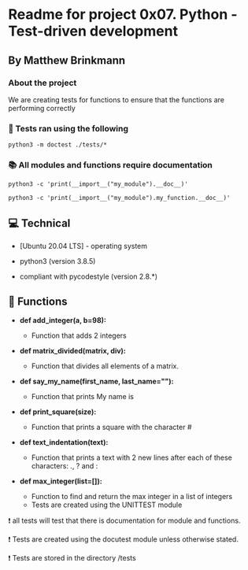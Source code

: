 # Readme for project 0x07. Python - Test-driven development
## By Matthew Brinkmann

### About the project
We are creating tests for functions to ensure that the functions are performing correctly


### :microscope: Tests ran using the following

```
python3 -m doctest ./tests/*
```

### :books: All modules and functions require documentation

```
python3 -c 'print(__import__("my_module").__doc__)'
```
```
python3 -c 'print(__import__("my_module").my_function.__doc__)'
```
## :computer: Technical

* [Ubuntu 20.04 LTS] - operating system

* python3 (version 3.8.5)

* compliant with pycodestyle (version 2.8.*)

## :pushpin: Functions

* **def add_integer(a, b=98):**
  * Function that adds 2 integers

* **def matrix_divided(matrix, div):**
  * Function that divides all elements of a matrix.

* **def say_my_name(first_name, last_name=""):**
  * Function that prints My name is <first name> <last name>

* **def print_square(size):**
  * Function that prints a square with the character #

* **def text_indentation(text):**
  * Function that prints a text with 2 new lines after each of these characters: ., ? and :

* **def max_integer(list=[]):**
  * Function to find and return the max integer in a list of integers
  * Tests are created using the UNITTEST module

:heavy_exclamation_mark: all tests will test that there is documentation for module and functions.

:heavy_exclamation_mark: Tests are created using the docutest module unless otherwise stated.

:heavy_exclamation_mark: Tests are stored in the directory /tests
